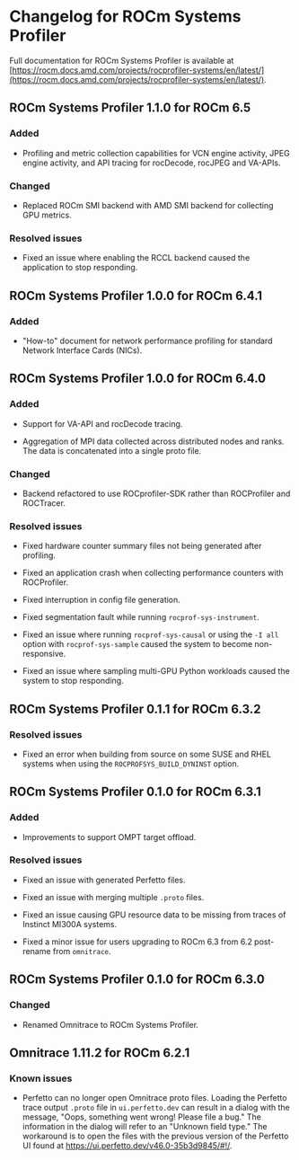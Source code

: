 # Changelog for ROCm Systems Profiler

Full documentation for ROCm Systems Profiler is available at [https://rocm.docs.amd.com/projects/rocprofiler-systems/en/latest/](https://rocm.docs.amd.com/projects/rocprofiler-systems/en/latest/).

## ROCm Systems Profiler 1.1.0 for ROCm 6.5

### Added

- Profiling and metric collection capabilities for VCN engine activity, JPEG engine activity, and API tracing for rocDecode, rocJPEG and VA-APIs.

### Changed

- Replaced ROCm SMI backend with AMD SMI backend for collecting GPU metrics.

### Resolved issues

- Fixed an issue where enabling the RCCL backend caused the application to stop responding.

## ROCm Systems Profiler 1.0.0 for ROCm 6.4.1

### Added

- "How-to" document for network performance profiling for standard Network Interface Cards (NICs).

## ROCm Systems Profiler 1.0.0 for ROCm 6.4.0

### Added

- Support for VA-API and rocDecode tracing.

- Aggregation of MPI data collected across distributed nodes and ranks. The data is concatenated into a single proto file.

### Changed

- Backend refactored to use ROCprofiler-SDK rather than ROCProfiler and ROCTracer.

### Resolved issues

- Fixed hardware counter summary files not being generated after profiling.

- Fixed an application crash when collecting performance counters with ROCProfiler.

- Fixed interruption in config file generation.

- Fixed segmentation fault while running `rocprof-sys-instrument`.

- Fixed an issue where running `rocprof-sys-causal` or using the `-I all` option with `rocprof-sys-sample` caused the system to become non-responsive.

- Fixed an issue where sampling multi-GPU Python workloads caused the system to stop responding.

## ROCm Systems Profiler 0.1.1 for ROCm 6.3.2

### Resolved issues

- Fixed an error when building from source on some SUSE and RHEL systems when using the `ROCPROFSYS_BUILD_DYNINST` option.

## ROCm Systems Profiler 0.1.0 for ROCm 6.3.1

### Added

- Improvements to support OMPT target offload.

### Resolved issues

- Fixed an issue with generated Perfetto files.

- Fixed an issue with merging multiple `.proto` files.

- Fixed an issue causing GPU resource data to be missing from traces of Instinct MI300A systems.

- Fixed a minor issue for users upgrading to ROCm 6.3 from 6.2 post-rename from `omnitrace`.

## ROCm Systems Profiler 0.1.0 for ROCm 6.3.0

### Changed

- Renamed Omnitrace to ROCm Systems Profiler.

## Omnitrace 1.11.2 for ROCm 6.2.1

### Known issues

- Perfetto can no longer open Omnitrace proto files. Loading the Perfetto trace output `.proto` file in `ui.perfetto.dev` can
  result in a dialog with the message, "Oops, something went wrong! Please file a bug." The information in the dialog will
  refer to an "Unknown field type." The workaround is to open the files with the previous version of the Perfetto UI found
  at https://ui.perfetto.dev/v46.0-35b3d9845/#!/.
